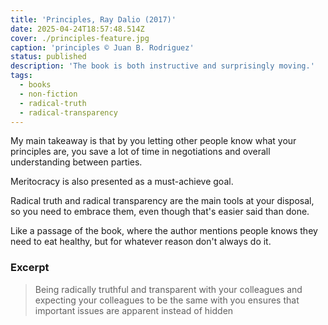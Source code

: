 ```yaml
---
title: 'Principles, Ray Dalio (2017)'
date: 2025-04-24T18:57:48.514Z
cover: ./principles-feature.jpg
caption: 'principles © Juan B. Rodriguez'
status: published
description: 'The book is both instructive and surprisingly moving.'
tags:
  - books
  - non-fiction
  - radical-truth
  - radical-transparency
---
```


My main takeaway is that by you letting other people know what your principles are, you save a lot of time in negotiations and overall understanding between parties.

Meritocracy is also presented as a must-achieve goal.

Radical truth and radical transparency are the main tools at your disposal, so you need to embrace them, even though that's easier said than done.

Like a passage of the book, where the author mentions people knows they need to eat healthy, but for whatever reason don't always do it.

### Excerpt

> Being radically truthful and transparent with your colleagues and expecting your colleagues to be the same with you ensures that important issues are apparent instead of hidden

